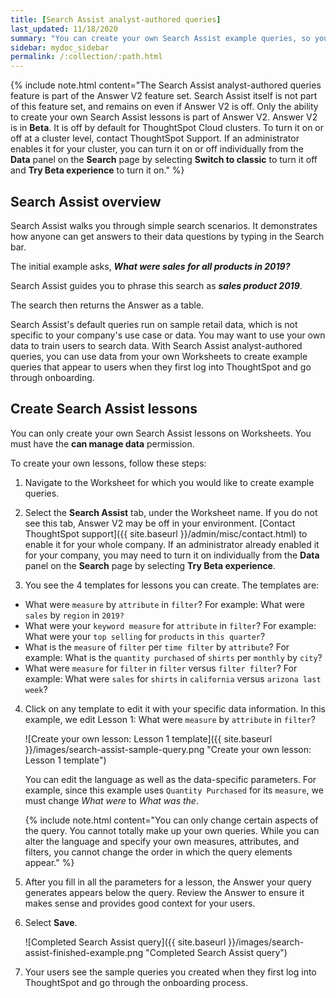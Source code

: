 ```yaml
---
title: [Search Assist analyst-authored queries]
last_updated: 11/18/2020
summary: "You can create your own Search Assist example queries, so your users can learn how to use ThoughtSpot's relational search on your own data."
sidebar: mydoc_sidebar
permalink: /:collection/:path.html
---
```


{% include note.html content="The Search Assist analyst-authored queries feature is part of the Answer V2 feature set. Search Assist itself is not part of this feature set, and remains on even if Answer V2 is off. Only the ability to create your own Search Assist lessons is part of Answer V2. Answer V2 is in <strong>Beta</strong>. It is off by default for ThoughtSpot Cloud clusters. To turn it on or off at a cluster level, contact ThoughtSpot Support. If an administrator enables it for your cluster, you can turn it on or off individually from the <strong>Data</strong> panel on the <strong>Search</strong> page by selecting <strong>Switch to classic</strong> to turn it off and <strong>Try Beta experience</strong> to turn it on." %}

## Search Assist overview

Search Assist walks you through simple search scenarios. It demonstrates how anyone can get answers to their data questions by typing in the Search bar.

The initial example asks, ***What were sales for all products in 2019?***

Search Assist guides you to phrase this search as ***sales product 2019***.

The search then returns the Answer as a table.

Search Assist's default queries run on sample retail data, which is not specific to your company's use case or data. You may want to use your own data to train users to search data. With Search Assist analyst-authored queries, you can use data from your own Worksheets to create example queries that appear to users when they first log into ThoughtSpot and go through onboarding.

## Create Search Assist lessons
You can only create your own Search Assist lessons on Worksheets. You must have the **can manage data** permission.

To create your own lessons, follow these steps:

1. Navigate to the Worksheet for which you would like to create example queries.

2. Select the **Search Assist** tab, under the Worksheet name. If you do not see this tab, Answer V2 may be off in your environment. [Contact ThoughtSpot support]({{ site.baseurl }}/admin/misc/contact.html) to enable it for your whole company. If an administrator already enabled it for your company, you may need to turn it on individually from the <strong>Data</strong> panel on the <strong>Search</strong> page by selecting <strong>Try Beta experience</strong>.

3. You see the 4 templates for lessons you can create. The templates are:
- What were `measure` by `attribute` in `filter`? For example: What were `sales` by `region` in `2019?`
- What were your `keyword measure` for `attribute` in `filter`? For example: What were your `top selling` for `products` in `this quarter`?
- What is the `measure` of `filter` per `time filter` by `attribute`? For example: What is the `quantity purchased` of `shirts` per `monthly` by `city`?
- What were `measure` for `filter` in `filter` versus `filter filter`? For example: What were `sales` for `shirts` in `california` versus `arizona last week`?


4. Click on any template to edit it with your specific data information. In this example, we edit Lesson 1: What were `measure` by `attribute` in `filter`?

    ![Create your own lesson: Lesson 1 template]({{ site.baseurl }}/images/search-assist-sample-query.png "Create your own lesson: Lesson 1 template")

    You can edit the language as well as the data-specific parameters. For example, since this example uses `Quantity Purchased` for its `measure`, we must change *What were* to *What was the*.

    {% include note.html content="You can only change certain aspects of the query. You cannot totally make up your own queries. While you can alter the language and specify your own measures, attributes, and filters, you cannot change the order in which the query elements appear." %}

5. After you fill in all the parameters for a lesson, the Answer your query generates appears below the query. Review the Answer to ensure it makes sense and provides good context for your users.

6. Select **Save**.

    ![Completed Search Assist query]({{ site.baseurl }}/images/search-assist-finished-example.png "Completed Search Assist query")

7. Your users see the sample queries you created when they first log into ThoughtSpot and go through the onboarding process.
